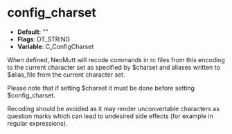 # config_charset

- **Default**: ""
- **Flags**: DT_STRING
- **Variable**: C_ConfigCharset

When defined, NeoMutt will recode commands in rc files from this
encoding to the current character set as specified by $charset
and aliases written to $alias_file from the current character set.

Please note that if setting $charset it must be done before
setting $config_charset.

Recoding should be avoided as it may render unconvertable
characters as question marks which can lead to undesired
side effects (for example in regular expressions).
